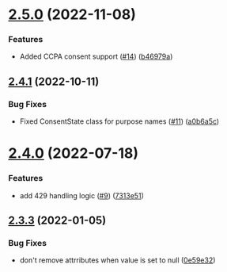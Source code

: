 # [2.5.0](https://github.com/mParticle/mparticle-java-events-sdk/compare/v2.4.1...v2.5.0) (2022-11-08)


### Features

* Added CCPA consent support ([#14](https://github.com/mParticle/mparticle-java-events-sdk/issues/14)) ([b46979a](https://github.com/mParticle/mparticle-java-events-sdk/commit/b46979ab42328320184e67f9aca74ae29ddee031))

## [2.4.1](https://github.com/mParticle/mparticle-java-events-sdk/compare/v2.4.0...v2.4.1) (2022-10-11)


### Bug Fixes

* Fixed ConsentState class for purpose names ([#11](https://github.com/mParticle/mparticle-java-events-sdk/issues/11)) ([a0b6a5c](https://github.com/mParticle/mparticle-java-events-sdk/commit/a0b6a5cef81211311489d9413954b2120a8b21f7))

# [2.4.0](https://github.com/mParticle/mparticle-java-events-sdk/compare/v2.3.3...v2.4.0) (2022-07-18)


### Features

* add 429 handling logic ([#9](https://github.com/mParticle/mparticle-java-events-sdk/issues/9)) ([7313e51](https://github.com/mParticle/mparticle-java-events-sdk/commit/7313e51ead7b4e3486328de74c27cfdce6d85c13))

## [2.3.3](https://github.com/mParticle/mparticle-java-events-sdk/compare/v2.3.2...v2.3.3) (2022-01-05)


### Bug Fixes

* don't remove attrributes when value is set to null ([0e59e32](https://github.com/mParticle/mparticle-java-events-sdk/commit/0e59e324bf345da9009026a7eeeb9ae3020af333))
